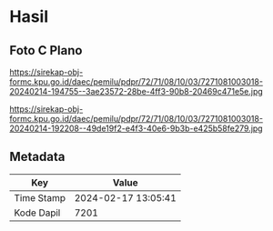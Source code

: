 # Hasil

## Foto C Plano

https://sirekap-obj-formc.kpu.go.id/daec/pemilu/pdpr/72/71/08/10/03/7271081003018-20240214-194755--3ae23572-28be-4ff3-90b8-20469c471e5e.jpg

https://sirekap-obj-formc.kpu.go.id/daec/pemilu/pdpr/72/71/08/10/03/7271081003018-20240214-192208--49de19f2-e4f3-40e6-9b3b-e425b58fe279.jpg


## Metadata

| Key        | Value               |
| ---------- | ------------------- |
| Time Stamp | 2024-02-17 13:05:41 |
| Kode Dapil | 7201                |



